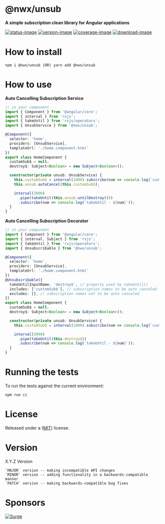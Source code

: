 # @nwx/unsub

**A simple subscription clean library for Angular applications**

[![status-image]][status-link]
[![version-image]][version-link]
[![coverage-image]][coverage-link]
[![download-image]][download-link]

# How to install

    npm i @nwx/unsub |OR| yarn add @nwx/unsub

# How to use

**Auto Cancelling Subscription Service**

```typescript
// in your component
import { Component } from '@angular/core';
import { interval } from 'rxjs';
import { takeUntil } from 'rxjs/operators';
import { UnsubService } from '@nwx/unsub';

@Component({
  selector: 'home',
  providers: [UnsubService],
  templateUrl: './home.component.html'
})
export class HomeComponent {
  customSub$ = null;
  destroy$: Subject<Boolean> = new Subject<Boolean>();

  constructor(private unsub: UnsubService) {
    this.customSub$ = interval(1000).subscribe(num => console.log(`customSub$ - ${num}`));
    this.unsub.autoCancel(this.customSub$);

    interval(3000)
      .pipe(takeUntil(this.unsub.untilDestroy()))
      .subscribe(num => console.log(`takeUntil - ${num}`));
  }
}
```

**Auto Cancelling Subscription Decorator**

```typescript
// in your component
import { Component } from '@angular/core';
import { interval, Subject } from 'rxjs';
import { takeUntil } from 'rxjs/operators';
import { Unsubscribable } from '@nwx/unsub';

@Component({
  selector: 'home',
  providers: [UnsubService],
  templateUrl: './home.component.html'
})
@Unsubscribable({
  takeUntilInputName: 'destroy$', // property used by takeUntil()
  includes: ['customSub$'], // subscription names to be auto canceled
  excludes: [], // subscription names not to be auto canceled
})
export class HomeComponent {
  customSub$ = null;
  destroy$: Subject<Boolean> = new Subject<Boolean>();

  constructor(private unsub: UnsubService) {
    this.customSub$ = interval(1000).subscribe(num => console.log(`customSub$ - ${num}`));

    interval(3000)
      .pipe(takeUntil(this.destroy$))
      .subscribe(num => console.log(`takeUntil - ${num}`));
  }
}
```

# Running the tests

To run the tests against the current environment:

    npm run ci

# License

Released under a ([MIT](LICENSE)) license.

# Version

X.Y.Z Version

    `MAJOR` version -- making incompatible API changes
    `MINOR` version -- adding functionality in a backwards-compatible manner
    `PATCH` version -- making backwards-compatible bug fixes

[status-image]: https://secure.travis-ci.org/neekware/nwx-unsub.png?branch=master
[status-link]: http://travis-ci.org/neekware/nwx-unsub?branch=master
[version-image]: https://img.shields.io/npm/v/@nwx/unsub.svg
[version-link]: https://www.npmjs.com/package/@nwx/unsub
[coverage-image]: https://coveralls.io/repos/neekware/nwx-unsub/badge.svg
[coverage-link]: https://coveralls.io/r/neekware/nwx-unsub
[download-image]: https://img.shields.io/npm/dm/@nwx/unsub.svg
[download-link]: https://www.npmjs.com/package/@nwx/unsub

# Sponsors

[![Surge](https://www.surgeforward.com/wp-content/themes/understrap-master/images/logo.png)](https://github.com/surgeforward)
